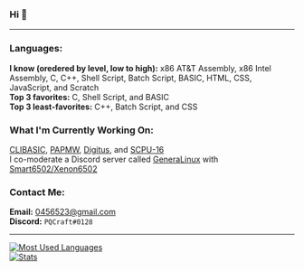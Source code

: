 ### Hi 👋

---

### **Languages:** <br>
**I know (oredered by level, low to high):** x86 AT&T Assembly, x86 Intel Assembly, C, C++, Shell Script, Batch Script, BASIC, HTML, CSS, JavaScript, and Scratch<br>
**Top 3 favorites:** C, Shell Script, and BASIC<br>
**Top 3 least-favorites:** C++, Batch Script, and CSS<br>
### **What I'm Currently Working On:** <br>
[CLIBASIC](https://github.com/PQCraft/clibasic), [PAPMW](https://github.com/PQCraft/papmw), [Digitus](https://github.com/PQCraft/Digitus), and [SCPU-16](https://scratch.mit.edu/projects/425617355)<br>
I co-moderate a Discord server called [GeneraLinux](https://discord.gg/3Yh6JERUx2) with [Smart6502/Xenon6502](http://github.com/smart6502)<br>
### **Contact Me:** <br>
**Email:** [0456523@gmail.com](mailto:0456523@gmail.com)<br>
**Discord:** `PQCraft#0128`<br>

---

[
![Most Used Languages](https://github-readme-stats.vercel.app/api/top-langs/?username=pqcraft&layout=compact&theme=github_dark&hide_border=true)<br>
![Stats](https://github-readme-stats.vercel.app/api?username=pqcraft&show_icons=true&theme=github_dark&hide_border=true)
](#?)
